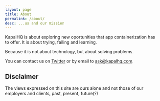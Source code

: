 ```yaml
---
layout: page
title: About
permalink: /about/
desc: ...us and our mission
---
```



KapalHQ is about exploring new oportunities that app containerization has to offer. It is about trying, failing and learning. 

Because it is not about technology, but about solving problems.

You can contact us on [Twitter](http://twitter.com/TBD) or by email to [ask@kapalhq.com](mailto:to@be.com).

## Disclaimer

The views expressed on this site are ours alone and not those of our employers and clients, past, present, future(?) 

